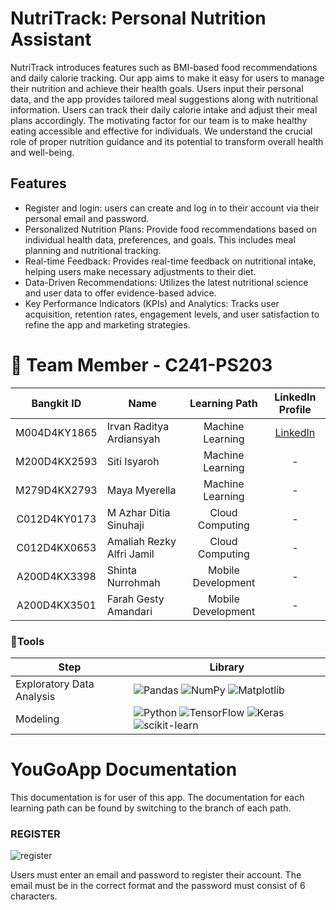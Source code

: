 <h1>NutriTrack: Personal Nutrition Assistant</h1>
NutriTrack introduces features such as BMI-based food recommendations and daily calorie tracking. Our app aims to make it easy for users to manage their nutrition and achieve their health goals. Users input their personal data, and the app provides tailored meal suggestions along with nutritional information. Users can track their daily calorie intake and adjust their meal plans accordingly. The motivating factor for our team is to make healthy eating accessible and effective for individuals. We understand the crucial role of proper nutrition guidance and its potential to transform overall health and well-being.

## Features
- Register and login: users can create and log in to their account via their personal email and password.
- Personalized Nutrition Plans: Provide food recommendations based on individual health data, preferences, and goals. This includes meal planning and nutritional tracking​​.
- Real-time Feedback: Provides real-time feedback on nutritional intake, helping users make necessary adjustments to their diet​​.
- Data-Driven Recommendations: Utilizes the latest nutritional science and user data to offer evidence-based advice​​.
- Key Performance Indicators (KPIs) and Analytics: Tracks user acquisition, retention rates, engagement levels, and user satisfaction to refine the app and marketing strategies​​.

# 👥 Team Member - C241-PS203
<div align="center">
  
| Bangkit ID       |           Name            |   Learning Path    | LinkedIn Profile |
|:----------------:|---------------------------|:------------------:|:-----------------------------------------:|
| M004D4KY1865      | Irvan Raditya Ardiansyah  | Machine Learning   | [LinkedIn](https://www.linkedin.com/in/irvanradityaardiansyah) |
| M200D4KX2593      | Siti Isyaroh              | Machine Learning   | - |
| M279D4KX2793      | Maya Myerella             | Machine Learning   | - |
| C012D4KY0173      | M Azhar Ditia Sinuhaji    | Cloud Computing    | - |
| C012D4KX0653      | Amaliah Rezky Alfri Jamil | Cloud Computing    | - |
| A200D4KX3398      | Shinta Nurrohmah          | Mobile Development | - |
| A200D4KX3501      | Farah Gesty Amandari      | Mobile Development | - |

</div>

### 🔧Tools
  |Step|Library|
  |---|---|
  |Exploratory Data Analysis|![Pandas](https://img.shields.io/badge/pandas-%23150458.svg?style=for-the-badge&logo=pandas&logoColor=white) ![NumPy](https://img.shields.io/badge/numpy-%23013243.svg?style=for-the-badge&logo=numpy&logoColor=white) ![Matplotlib](https://img.shields.io/badge/Matplotlib-%23ffffff.svg?style=for-the-badge&logo=Matplotlib&logoColor=black) |
  |Modeling|![Python](https://img.shields.io/badge/python-3670A0?style=for-the-badge&logo=python&logoColor=ffdd54) ![TensorFlow](https://img.shields.io/badge/TensorFlow-%23FF6F00.svg?style=for-the-badge&logo=TensorFlow&logoColor=white) ![Keras](https://img.shields.io/badge/Keras-%23D00000.svg?style=for-the-badge&logo=Keras&logoColor=white) ![scikit-learn](https://img.shields.io/badge/scikit--learn-%23F7931E.svg?style=for-the-badge&logo=scikit-learn&logoColor=white)|

<h1>YouGoApp Documentation</h1>

This documentation is for user of this app.
The documentation for each learning path can be found by switching to the branch of each path. 

### REGISTER

![register](assets/register.gif)

Users must enter an email and password to register their account. The email must be in the correct format and the password must consist of 6 characters.
